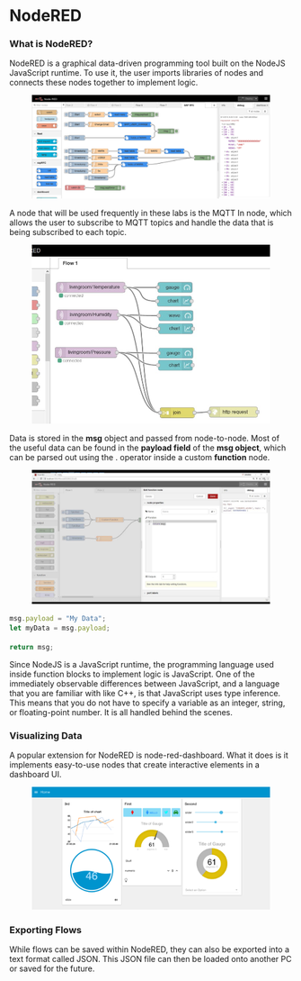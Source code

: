 # NodeRED

### What is NodeRED?

NodeRED is a graphical data-driven programming tool built on the NodeJS JavaScript runtime. To use it, the user imports libraries of nodes and connects these nodes together to implement logic.

<figure><img src="../.gitbook/assets/image (2).png" alt=""><figcaption></figcaption></figure>

A node that will be used frequently in these labs is the MQTT In node, which allows the user to subscribe to MQTT topics and handle the data that is being subscribed to each topic.

<figure><img src="../.gitbook/assets/image (3).png" alt=""><figcaption></figcaption></figure>

Data is stored in the **msg** object and passed from node-to-node. Most of the useful data can be found in the **payload field** of the **msg object**, which can be parsed out using the . operator inside a custom **function** node.

<figure><img src="../.gitbook/assets/image (1).png" alt=""><figcaption></figcaption></figure>

```javascript
msg.payload = "My Data";
let myData = msg.payload;

return msg;
```

Since NodeJS is a JavaScript runtime, the programming language used inside function blocks to implement logic is JavaScript. One of the immediately observable differences between JavaScript, and a language that you are familiar with like C++, is that JavaScript uses type inference. This means that you do not have to specify a variable as an integer, string, or floating-point number. It is all handled behind the scenes.

### Visualizing Data

A popular extension for NodeRED is node-red-dashboard. What it does is it implements easy-to-use nodes that create interactive elements in a dashboard UI.

<figure><img src="../.gitbook/assets/image (4).png" alt=""><figcaption></figcaption></figure>

### Exporting Flows

While flows can be saved within NodeRED, they can also be exported into a text format called JSON. This JSON file can then be loaded onto another PC or saved for the future.
